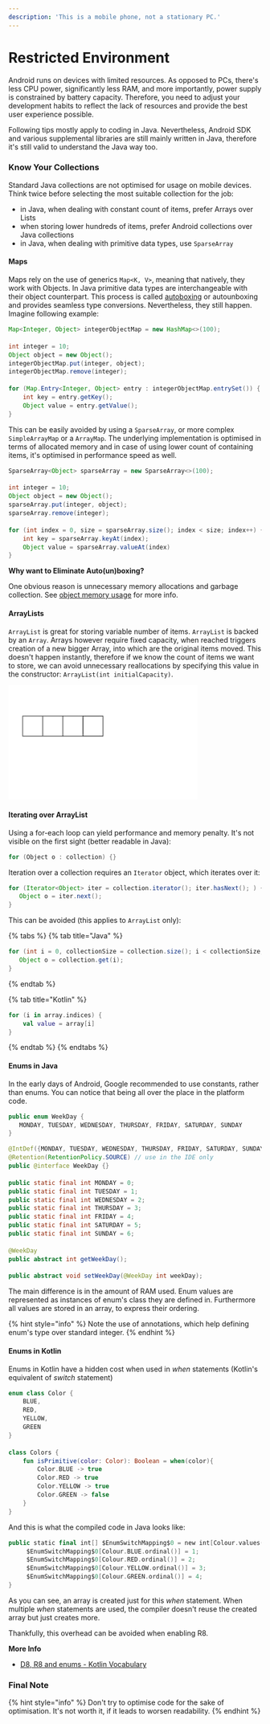```yaml
---
description: 'This is a mobile phone, not a stationary PC.'
---
```


# Restricted Environment

Android runs on devices with limited resources. As opposed to PCs, there's less CPU power, significantly less RAM, and more importantly, power supply is constrained by battery capacity. Therefore, you need to adjust your development habits to reflect the lack of resources and provide the best user experience possible.

Following tips mostly apply to coding in Java. Nevertheless, Android SDK and various supplemental libraries are still mainly written in Java, therefore it's still valid to understand the Java way too.

### Know Your Collections

Standard Java collections are not optimised for usage on mobile devices. Think twice before selecting the most suitable collection for the job:

* in Java, when dealing with constant count of items, prefer Arrays over Lists
* when storing lower hundreds of items, prefer Android collections over Java collections
* in Java, when dealing with primitive data types, use `SparseArray`

#### Maps

Maps rely on the use of generics `Map<K, V>`, meaning that natively, they work with Objects. In Java primitive data types are interchangeable with their object counterpart. This process is called [autoboxing](https://docs.oracle.com/javase/tutorial/java/data/autoboxing.html) or autounboxing and provides seamless type conversions. Nevertheless, they still happen. Imagine following example:

```java
Map<Integer, Object> integerObjectMap = new HashMap<>(100);

int integer = 10;
Object object = new Object();
integerObjectMap.put(integer, object);
integerObjectMap.remove(integer);

for (Map.Entry<Integer, Object> entry : integerObjectMap.entrySet()) {
    int key = entry.getKey();
    Object value = entry.getValue();
}
```

This can be easily avoided by using a `SparseArray`, or more complex `SimpleArrayMap` or a `ArrayMap`. The underlying implementation is optimised in terms of allocated memory and in case of using lower count of containing items, it's optimised in performance speed as well.

```java
SparseArray<Object> sparseArray = new SparseArray<>(100);

int integer = 10;
Object object = new Object();
sparseArray.put(integer, object);
sparseArray.remove(integer);

for (int index = 0, size = sparseArray.size(); index < size; index++) {
    int key = sparseArray.keyAt(index);
    Object value = sparseArray.valueAt(index)
}
```

**Why want to Eliminate Auto\(un\)boxing?**

One obvious reason is unnecessary memory allocations and garbage collection. See [object memory usage](http://www.javamex.com/tutorials/memory/object_memory_usage.shtml) for more info.

#### ArrayLists

`ArrayList` is great for storing variable number of items. `ArrayList` is backed by an `Array`. Arrays however require fixed capacity, when reached triggers creation of a new bigger Array, into which are the original items moved. This doesn't happen instantly, therefore if we know the count of items we want to store, we can avoid unnecessary reallocations by specifying this value in the constructor: `ArrayList(int initialCapacity)`.

![](../.gitbook/assets/1-arraylist.gif)

#### Iterating over ArrayList

Using a for-each loop can yield performance and memory penalty. It's not visible on the first sight \(better readable in Java\):

```kotlin
for (Object o : collection) {}
```

Iteration over a collection requires an `Iterator` object, which iterates over it:

```java
for (Iterator<Object> iter = collection.iterator(); iter.hasNext(); ) {
   Object o = iter.next();
}
```

This can be avoided \(this applies to `ArrayList` only\):

{% tabs %}
{% tab title="Java" %}
```java
for (int i = 0, collectionSize = collection.size(); i < collectionSize; i++) {
   Object o = collection.get(i);
}
```
{% endtab %}

{% tab title="Kotlin" %}
```kotlin
for (i in array.indices) { 
    val value = array[i]
}
```
{% endtab %}
{% endtabs %}

#### Enums in Java

In the early days of Android, Google recommended to use constants, rather than enums. You can notice that being all over the place in the platform code.

```java
public enum WeekDay {
   MONDAY, TUESDAY, WEDNESDAY, THURSDAY, FRIDAY, SATURDAY, SUNDAY
}
```

```java
@IntDef({MONDAY, TUESDAY, WEDNESDAY, THURSDAY, FRIDAY, SATURDAY, SUNDAY})
@Retention(RetentionPolicy.SOURCE) // use in the IDE only
public @interface WeekDay {}

public static final int MONDAY = 0;
public static final int TUESDAY = 1;
public static final int WEDNESDAY = 2;
public static final int THURSDAY = 3;
public static final int FRIDAY = 4;
public static final int SATURDAY = 5;
public static final int SUNDAY = 6;

@WeekDay
public abstract int getWeekDay();

public abstract void setWeekDay(@WeekDay int weekDay);
```

The main difference is in the amount of RAM used. Enum values are represented as instances of enum's class they are defined in. Furthermore all values are stored in an array, to express their ordering.

{% hint style="info" %}
Note the use of annotations, which help defining enum's type over standard integer.
{% endhint %}

#### Enums in Kotlin

Enums in Kotlin have a hidden cost when used in _when_ statements \(Kotlin's equivalent of _switch_ statement\)

```kotlin
enum class Color {
    BLUE,
    RED,
    YELLOW,
    GREEN
}

class Colors {
    fun isPrimitive(color: Color): Boolean = when(color){
        Color.BLUE -> true
        Color.RED -> true
        Color.YELLOW -> true
        Color.GREEN -> false
    }
}
```

And this is what the compiled code in Java looks like:

```kotlin
public static final int[] $EnumSwitchMapping$0 = new int[Colour.values().length];static {
     $EnumSwitchMapping$0[Colour.BLUE.ordinal()] = 1;
     $EnumSwitchMapping$0[Colour.RED.ordinal()] = 2;
     $EnumSwitchMapping$0[Colour.YELLOW.ordinal()] = 3;
     $EnumSwitchMapping$0[Colour.GREEN.ordinal()] = 4;
}
```

As you can see, an array is created just for this _when_ statement. When multiple _when_ statements are used, the compiler doesn't reuse the created array but just creates more.

Thankfully, this overhead can be avoided when enabling R8.

**More Info**

* [D8, R8 and enums - Kotlin Vocabulary](https://www.youtube.com/watch?v=lTo03M2HzFY&ab_channel=AndroidDevelopers)

### Final Note

{% hint style="info" %}
Don't try to optimise code for the sake of optimisation. It's not worth it, if it leads to worsen readability.
{% endhint %}

